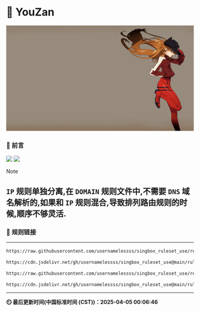 
# 🧸 YouZan
![](https://raw.githubusercontent.com/usernamelessss/picture-bed/main/images/202504042256831.jpg)
### 📣 前言
![](https://shields.io/badge/-移除重复规则-ff69b4) ![](https://shields.io/badge/-IP&nbsp;规则单独存放不与&nbsp;DOMAIN&nbsp;等混合-green)
> [!NOTE]
**`IP` 规则单独分离,在 `DOMAIN` 规则文件中,不需要 `DNS` 域名解析的,如果和 `IP` 规则混合,导致排列路由规则的时候,顺序不够灵活.**
---

###  🔗 规则链接
---

```url
https://raw.githubusercontent.com/usernamelessss/singbox_ruleset_use/refs/heads/main/rule/YouZan/YouZan_No_IP.json
```

```url
https://cdn.jsdelivr.net/gh/usernamelessss/singbox_ruleset_use@main/rule/YouZan/YouZan_No_IP.json
```

```url
https://raw.githubusercontent.com/usernamelessss/singbox_ruleset_use/refs/heads/main/rule/YouZan/YouZan_No_IP.srs
```

```url
https://cdn.jsdelivr.net/gh/usernamelessss/singbox_ruleset_use@main/rule/YouZan/YouZan_No_IP.srs
```

---
**⏲️ 最后更新时间(中国标准时间 (CST))：2025-04-05 00:06:46**